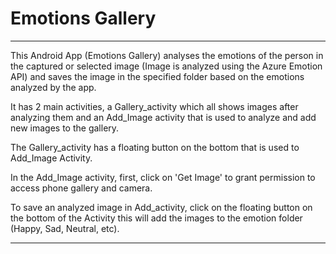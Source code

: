 # Emotions Gallery
--------------------------------------------------------------------------------------------------------------------------------
This Android App (Emotions Gallery) analyses the emotions of the person in the captured or selected image (Image is analyzed using the Azure Emotion API)
and saves the image in the specified folder based on the emotions analyzed by the app.

It has 2 main activities, a Gallery_activity which all shows images after analyzing them and an Add_Image activity
that is used to analyze and add new images to the gallery.

The Gallery_activity has a floating button on the bottom that is used to Add_Image Activity. 

In the Add_Image activity, first, click on 'Get Image' to grant permission to access phone gallery and camera.

To save an analyzed image in Add_activity, click on the floating button on the bottom of the Activity
this will add the images to the emotion folder (Happy, Sad, Neutral, etc).

--------------------------------------------------------------------------------------------------------------------------------
